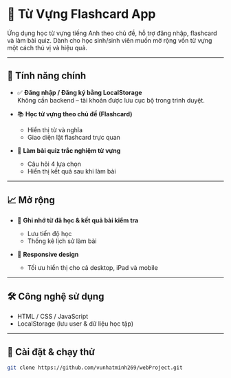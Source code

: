 # 📘 Từ Vựng Flashcard App

Ứng dụng học từ vựng tiếng Anh theo chủ đề, hỗ trợ đăng nhập, flashcard và làm bài quiz. Dành cho học sinh/sinh viên muốn mở rộng vốn từ vựng một cách thú vị và hiệu quả.

---

## 🚀 Tính năng chính

- ✅ **Đăng nhập / Đăng ký bằng LocalStorage**  
  Không cần backend – tài khoản được lưu cục bộ trong trình duyệt.

- 📚 **Học từ vựng theo chủ đề (Flashcard)**  
  - Hiển thị từ và nghĩa
  - Giao diện lật flashcard trực quan

- 📝 **Làm bài quiz trắc nghiệm từ vựng**  
  - Câu hỏi 4 lựa chọn
  - Hiển thị kết quả sau khi làm bài

---

## 📈 Mở rộng

- 🧠 **Ghi nhớ từ đã học & kết quả bài kiểm tra**  
  - Lưu tiến độ học
  - Thống kê lịch sử làm bài

- 📱 **Responsive design**  
  - Tối ưu hiển thị cho cả desktop, iPad và mobile

---

## 🛠️ Công nghệ sử dụng

- HTML / CSS / JavaScript
- LocalStorage (lưu user & dữ liệu học tập)

---

## 🚧 Cài đặt & chạy thử

```bash
git clone https://github.com/vunhatminh269/webProject.git

